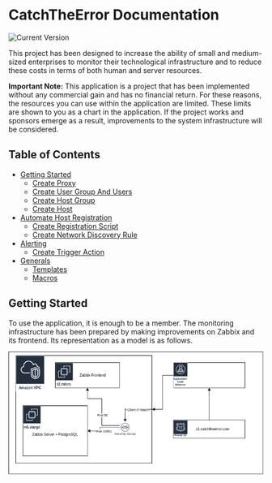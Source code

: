 # CatchTheError Documentation

![Current Version](https://img.shields.io/badge/version-v1.0-blue)

This project has been designed to increase the ability of small and medium-sized enterprises to monitor their technological infrastructure and to reduce these costs in terms of both human and server resources.

__Important Note:__ This application is a project that has been implemented without any commercial gain and has no financial return. For these reasons, the resources you can use within the application are limited. These limits are shown to you as a chart in the application. If the project works and sponsors emerge as a result, improvements to the system infrastructure will be considered.

## Table of Contents
- [Getting Started](#getting-started)
	- [Create Proxy](components/proxy/)
	- [Create User Group And Users](components/users-and-groups/)
	- [Create Host Group](components/host-groups)
	- [Create Host](components/hosts)
- [Automate Host Registration](#)
	- [Create Registration Script](#deployment)
	- [Create Network Discovery Rule](#deployment)
- [Alerting](#deployment)
	- [Create Trigger Action](#deployment)
- [Generals](#generals)
	- [Templates](components/templates)
	- [Macros](components/macros/)

## Getting Started

To use the application, it is enough to be a member. The monitoring infrastructure has been prepared by making improvements on Zabbix and its frontend. Its representation as a model is as follows.

![Infrastructure](images/catchtheerror.png)